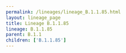 ```yaml
---
permalink: /lineages/lineage_B.1.1.85.html
layout: lineage_page
title: Lineage B.1.1.85
lineage: B.1.1.85
parent: B.1.1
children: ['B.1.1.85']
---
```

